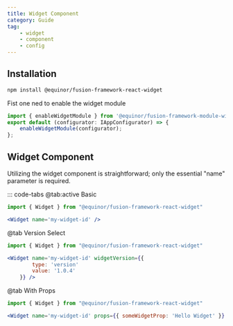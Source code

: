 ```yaml
---
title: Widget Component
category: Guide
tag:
    - widget
    - component
    - config
---
```


## Installation

```sh
npm install @equinor/fusion-framework-react-widget
```

Fist one ned to enable the widget module

```ts
import { enableWidgetModule } from '@equinor/fusion-framework-module-widget';
export default (configurator: IAppConfigurator) => {
    enableWidgetModule(configurator);
};
```

## Widget Component

Utilizing the widget component is straightforward; only the essential "name" parameter is required.

::: code-tabs
@tab:active Basic
```jsx
import { Widget } from "@equinor/fusion-framework-react-widget"

<Widget name='my-widget-id' />
```

@tab Version Select 
```jsx
import { Widget } from "@equinor/fusion-framework-react-widget"

<Widget name='my-widget-id' widgetVersion={{
        type: 'version' 
        value: '1.0.4'
    }} />
```

@tab With Props 
```jsx
import { Widget } from "@equinor/fusion-framework-react-widget"

<Widget name='my-widget-id' props={{ someWidgetProp: 'Hello Widget' }} />
```
